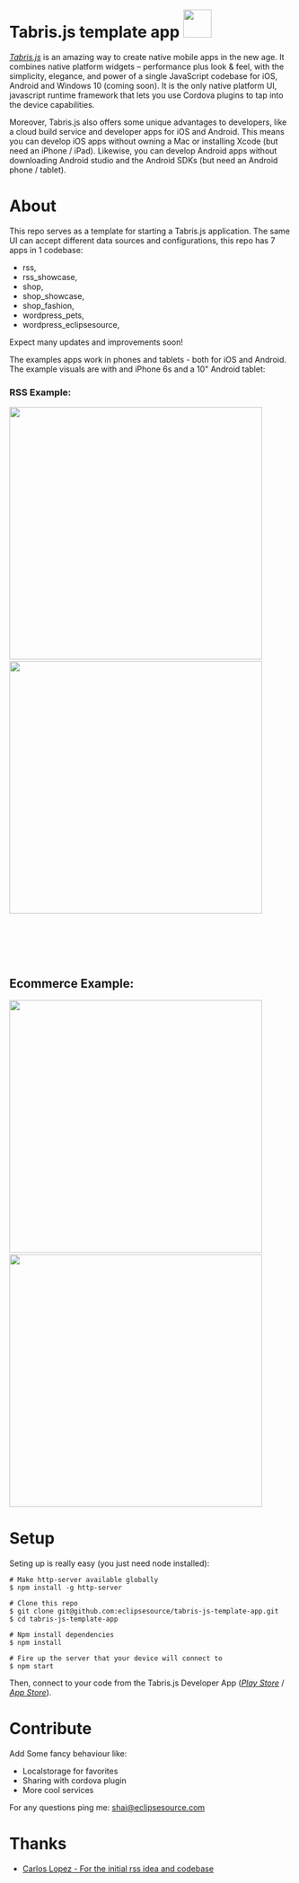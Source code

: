 # Tabris.js template app <img src="https://cloud.githubusercontent.com/assets/3126207/13706805/53a625ee-e7af-11e5-8784-cfe48c6e0970.png" width="50"/>

 
[*Tabris.js*](https://tabrisjs.com) is an amazing way to create native mobile apps in the new age. It combines native platform widgets – performance plus look & feel, with the simplicity, elegance, and power of a single JavaScript codebase for iOS, Android and Windows 10 (coming soon). It is the only native platform UI, javascript runtime framework that lets you use Cordova plugins to tap into the device capabilities.

Moreover, Tabris.js also offers some unique advantages to developers, like a cloud build service and developer apps for iOS and Android. This means you can develop iOS apps without owning a Mac or installing Xcode (but need an iPhone / iPad). Likewise, you can develop Android apps without downloading Android studio and the Android SDKs (but need an Android phone / tablet).

# About

This repo serves as a template for starting a Tabris.js application. 
The same UI can accept different data sources and configurations, this repo has 7 apps in 1 codebase:

*  rss,
*  rss_showcase,
*  shop,
*  shop_showcase,
*  shop_fashion,
*  wordpress_pets,
*  wordpress_eclipsesource,

Expect many updates and improvements soon!

The examples apps work in phones and tablets - both for iOS and Android. The example visuals are with and iPhone 6s and a 10" Android tablet:

<p>
  <h3>RSS Example:</h3>
  <img src="https://cloud.githubusercontent.com/assets/3126207/13744360/f4933fae-e9ef-11e5-8ba4-08ce0a3295da.gif" height="450"/>  &nbsp;&nbsp;&nbsp;&nbsp;&nbsp;  <img src="https://cloud.githubusercontent.com/assets/3126207/13744727/57867340-e9f2-11e5-95f7-fc8075509e6e.gif" height="450"/>
  
  
  <br/><br/><br/><br/>
  
  <h2>Ecommerce Example:</h3>
  <img src="https://cloud.githubusercontent.com/assets/3126207/13705259/b9d0849c-e7a8-11e5-9d35-bd7743fd02fc.gif" height="450"/>  &nbsp;&nbsp;&nbsp;&nbsp;&nbsp;  <img src="https://cloud.githubusercontent.com/assets/3126207/13710436/29f065a8-e7c2-11e5-9ece-f57242378ebe.gif" height="450"/>
  
  
</p>

# Setup
Seting up is really easy (you just need node installed):

```shell
# Make http-server available globally 
$ npm install -g http-server

# Clone this repo
$ git clone git@github.com:eclipsesource/tabris-js-template-app.git
$ cd tabris-js-template-app

# Npm install dependencies 
$ npm install

# Fire up the server that your device will connect to
$ npm start
```

Then, connect to your code from the Tabris.js Developer App ([*Play Store*](https://play.google.com/store/apps/details?id=com.eclipsesource.tabris.js) / [*App Store*](https://itunes.apple.com/us/app/tabris.js/id939600018?ls=1&mt=8)).


# Contribute
Add Some fancy behaviour like:
* Localstorage for favorites
* Sharing with cordova plugin
* More cool services

For any questions ping me: shai@eclipsesource.com

# Thanks

- [Carlos Lopez - For the initial rss idea and codebase](https://github.com/carloslopez1990/tabrisjs-rss-reader-example)
